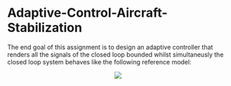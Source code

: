 # Adaptive-Control-Aircraft-Stabilization
The end goal of this assignment is to design an adaptive controller that renders all the signals of the closed loop bounded whilst simultaneusly the closed loop system behaves like the following reference model:
<p align="center">
<img src="https://render.githubusercontent.com/render/math?math=\varphi_{ref}(s)=\frac{1}{s^2+++1,4s+++1}r(s)">
</p>
